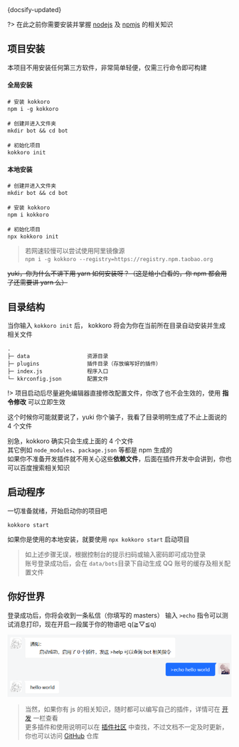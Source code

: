 <div class="updated">{docsify-updated}</div>

?> 在此之前你需要安装并掌握 [nodejs](https://nodejs.org/) 及 [npmjs](https://www.npmjs.com/) 的相关知识

## 项目安装

本项目不用安装任何第三方软件，非常简单轻便，仅需三行命令即可构建

<!-- tabs:start -->

#### **全局安装**

``` shell
# 安装 kokkoro
npm i -g kokkoro

# 创建并进入文件夹
mkdir bot && cd bot

# 初始化项目
kokkoro init
```

#### **本地安装**

``` shell
# 创建并进入文件夹
mkdir bot && cd bot

# 安装 kokkoro
npm i kokkoro

# 初始化项目
npx kokkoro init
```

<!-- tabs:end -->

> 若网速较慢可以尝试使用阿里镜像源  
> `npm i -g kokkoro --registry=https://registry.npm.taobao.org`

~~yuki，你为什么不讲下用 yarn 如何安装呀？（这是给小白看的，你 npm 都会用了还需要讲 yarn 么）~~

## 目录结构

当你输入 `kokkoro init` 后， kokkoro 将会为你在当前所在目录自动安装并生成相关文件

``` text
.
├─ data                  资源目录
├─ plugins               插件目录（存放编写好的插件）
├─ index.js              程序入口
└─ kkrconfig.json        配置文件
```

!> 项目启动后尽量避免编辑器直接修改配置文件，你改了也不会生效的，使用 **指令修改** 可以立即生效

这个时候你可能就要说了，yuki 你个骗子，我看了目录明明生成了不止上面说的 4 个文件

别急，kokkoro 确实只会生成上面的 4 个文件  
其它例如 `node_modules`、`package.json` 等都是 npm 生成的  
如果你不准备开发插件就不用关心这些**依赖文件**，后面在插件开发中会讲到，你也可以百度搜索相关知识

## 启动程序

一切准备就绪，开始启动你的项目吧

``` shell
kokkoro start
```

如果你是使用的本地安装，就要使用 `npx kokkoro start` 启动项目

> 如上述步骤无误，根据控制台的提示扫码或输入密码即可成功登录  
> 账号登录成功后，会在 `data/bots`目录下自动生成 QQ 账号的缓存及相关配置文件

## 你好世界

登录成功后，你将会收到一条私信（你填写的 masters）
输入 `>echo` 指令可以测试消息打印，现在开启一段属于你的物语吧 q(≧▽≦q)

![hello world](../images/illustrate/hello_world.png)
  
> 当然，如果你有 js 的相关知识，随时都可以编写自己的插件，详情可在 [开发](/develop/example) 一栏查看  
> 更多插件和使用说明可以在 [插件社区](/plugin/awesome) 中查找，不过文档不一定及时更新，你也可以访问 [GitHub](https://github.com/kokkorojs) 仓库